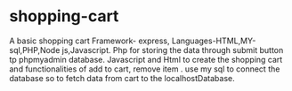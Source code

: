 # shopping-cart
A basic shopping cart 
Framework- express,
Languages-HTML,MY-sql,PHP,Node js,Javascript.
Php for storing the data through submit button tp  phpmyadmin database.
Javascript and Html to create the shopping cart and functionalities of add to cart, remove item .
use my sql to connect the database so to fetch data from cart to the localhostDatabase.
